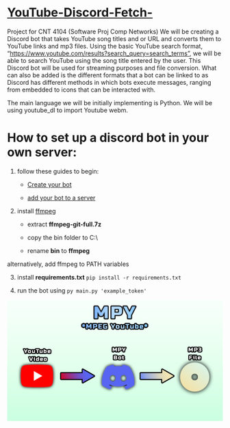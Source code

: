# [YouTube-Discord-Fetch-](https://www.youtube.com/watch?v=VeFbgIE6OHo)
Project for CNT 4104 (Software Proj Comp Networks)
We will be creating a Discord bot that takes YouTube song titles and or URL and converts them to YouTube links and mp3 files. Using the basic YouTube search format, “https://www.youtube.com/results?search_query=search_terms”, we will be able to search YouTube using the song title entered by the user. This Discord bot will be used for streaming purposes and file conversion. What can also be added is the different formats that a bot can be linked to as Discord has different methods in which bots execute messages, ranging from embedded to icons that can be interacted with. 

The main language we will be initially implementing is Python. We will be using youtube_dl to import Youtube webm.  

# How to set up a discord bot in your own server:
1. follow these guides to begin:

    - [Create your bot](https://discordjs.guide/preparations/setting-up-a-bot-application.html#creating-your-bot)

    - [add your bot to a server](https://discordjs.guide/preparations/adding-your-bot-to-servers.html)

2. install [ffmpeg](https://www.gyan.dev/ffmpeg/builds/)

    - extract **ffmpeg-git-full.7z**

   - copy the bin folder to C:\ 
   - rename **bin** to **ffmpeg**

alternatively, add ffmpeg to PATH variables

3. install **requirements.txt** `pip install -r requirements.txt`



4. run the bot using `py main.py 'example_token'`



 ![screenshot](BotVisual.png)
